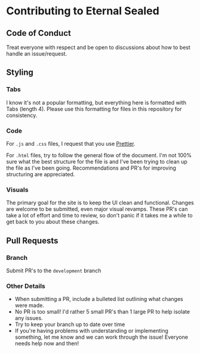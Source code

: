 # Contributing to Eternal Sealed

## Code of Conduct

Treat everyone with respect and be open to discussions about how to best handle an issue/request.

## Styling

### Tabs

I know it's not a popular formatting, but everything here is formatted with Tabs (length 4). Please use this formatting for files in this repository for consistency.

### Code

For `.js` and `.css` files, I request that you use [Prettier](https://marketplace.visualstudio.com/items?itemName=esbenp.prettier-vscode).

For `.html` files, try to follow the general flow of the document. I'm not 100% sure what the best structure for the file is and I've been trying to clean up the file as I've been going. Recommendations and PR's for improving structuring are appreciated.

### Visuals

The primary goal for the site is to keep the UI clean and functional. Changes are welcome to be submitted, even major visual revamps. These PR's can take a lot of effort and time to review, so don't panic if it takes me a while to get back to you about these changes.

## Pull Requests

### Branch

Submit PR's to the `development` branch

### Other Details

-   When submitting a PR, include a bulleted list outlining what changes were made.
-   No PR is too small! I'd rather 5 small PR's than 1 large PR to help isolate any issues.
-   Try to keep your branch up to date over time
-   If you're having problems with understanding or implementing something, let me know and we can work through the issue! Everyone needs help now and then!
